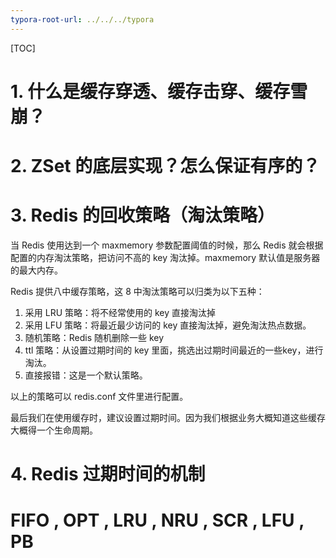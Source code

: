 ```yaml
---
typora-root-url: ../../../typora
---
```


[TOC]

# 1. 什么是缓存穿透、缓存击穿、缓存雪崩？



# 2. ZSet 的底层实现？怎么保证有序的？



# 3. Redis 的回收策略（淘汰策略）

当 Redis 使用达到一个 maxmemory 参数配置阈值的时候，那么 Redis 就会根据配置的内存淘汰策略，把访问不高的 key 淘汰掉。maxmemory 默认值是服务器的最大内存。



Redis 提供八中缓存策略，这 8 中淘汰策略可以归类为以下五种：

1. 采用 LRU 策略：将不经常使用的 key 直接淘汰掉
2. 采用 LFU 策略：将最近最少访问的 key 直接淘汰掉，避免淘汰热点数据。
3. 随机策略：Redis 随机删除一些 key
4. ttl 策略：从设置过期时间的 key 里面，挑选出过期时间最近的一些key，进行淘汰。
5. 直接报错：这是一个默认策略。

以上的策略可以 redis.conf 文件里进行配置。

最后我们在使用缓存时，建议设置过期时间。因为我们根据业务大概知道这些缓存大概得一个生命周期。



# 4. Redis 过期时间的机制







# FIFO , OPT , LRU , NRU , SCR , LFU , PB